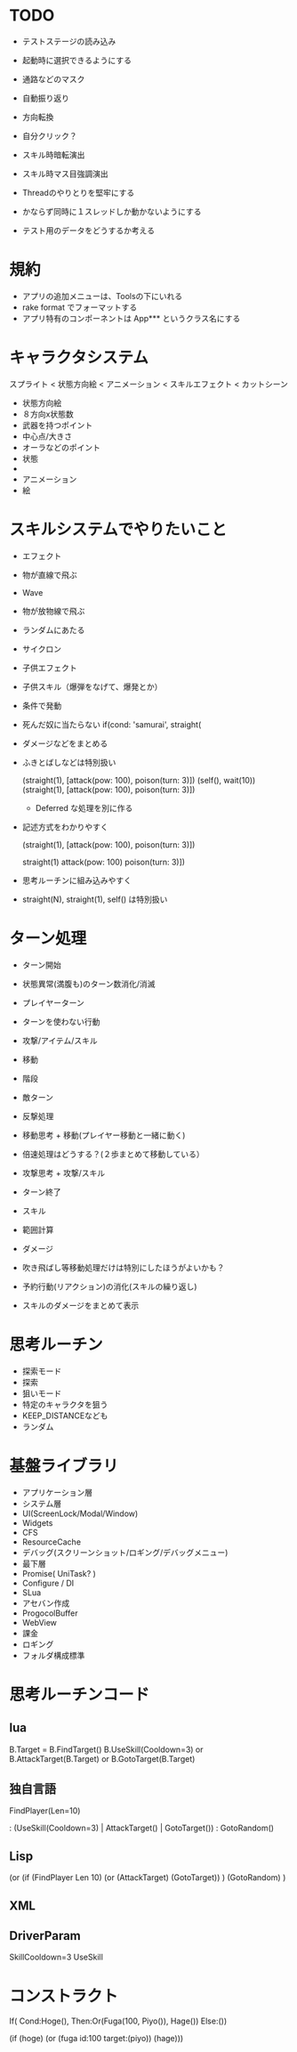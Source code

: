 # TODO

- テストステージの読み込み
 * 起動時に選択できるようにする
* 通路などのマスク

* 自動振り返り
* 方向転換
 * 自分クリック？
 
* スキル時暗転演出
* スキル時マス目強調演出

* Threadのやりとりを堅牢にする
 - かならず同時に１スレッドしか動かないようにする

* テスト用のデータをどうするか考える

# 規約

- アプリの追加メニューは、Toolsの下にいれる
- rake format でフォーマットする
- アプリ特有のコンポーネントは App*** というクラス名にする

# キャラクタシステム

スプライト < 状態方向絵 < アニメーション < スキルエフェクト
                                         < カットシーン

- 状態方向絵
 - ８方向x状態数
 - 武器を持つポイント
 - 中心点/大きさ
 - オーラなどのポイント
 - 状態
  -
- アニメーション
 - 絵


# スキルシステムでやりたいこと

- エフェクト
 - 物が直線で飛ぶ
 - Wave
 - 物が放物線で飛ぶ
 - ランダムにあたる
 - サイクロン
 - 子供エフェクト
 
- 子供スキル（爆弾をなげて、爆発とか）

- 条件で発動
 - 死んだ奴に当たらない
  if(cond: 'samurai', straight(

- ダメージなどをまとめる
 - ふきとばしなどは特別扱い
 
    (straight(1), [attack(pow: 100), poison(turn: 3)])
    (self(), wait(10))
    (straight(1), [attack(pow: 100), poison(turn: 3)])
	
   - Deferred な処理を別に作る
   
- 記述方式をわかりやすく

    (straight(1), [attack(pow: 100), poison(turn: 3)])

    straight(1)
      attack(pow: 100)
      poison(turn: 3)])

- 思考ルーチンに組み込みやすく
 - straight(N), straight(1), self() は特別扱い

# ターン処理

- ターン開始
 - 状態異常(満腹も)のターン数消化/消滅

- プレイヤーターン
 - ターンを使わない行動
 - 攻撃/アイテム/スキル
 - 移動
  - 階段
 

- 敵ターン
 - 反撃処理
 - 移動思考 + 移動(プレイヤー移動と一緒に動く)
  - 倍速処理はどうする？(２歩まとめて移動している）
 - 攻撃思考 + 攻撃/スキル

- ターン終了

- スキル
 - 範囲計算
 - ダメージ
 - 吹き飛ばし等移動処理だけは特別にしたほうがよいかも？
 - 予約行動(リアクション)の消化(スキルの繰り返し)

- スキルのダメージをまとめて表示

# 思考ルーチン

- 探索モード
 - 探索
- 狙いモード
 - 特定のキャラクタを狙う
 - KEEP_DISTANCEなども
- ランダム

# 基盤ライブラリ

* アプリケーション層
* システム層
 * UI(ScreenLock/Modal/Window)
 * Widgets
 * CFS
 * ResourceCache
 * デバッグ(スクリーンショット/ロギング/デバッグメニュー)
* 最下層
 * Promise( UniTask? )
 * Configure / DI
 * SLua
 * アセバン作成
 * ProgocolBuffer
 * WebView
 * 課金
 * ロギング
 * フォルダ構成標準

# 思考ルーチンコード


## lua
B.Target = B.FindTarget() 
B.UseSkill(Cooldown=3) or B.AttackTarget(B.Target) or B.GotoTarget(B.Target)

## 独自言語
FindPlayer(Len=10) 

: (UseSkill(Cooldown=3) | AttackTarget() | GotoTarget())
: GotoRandom()

## Lisp

(or
  (if (FindPlayer Len 10)
   (or (AttackTarget) (GotoTarget))
  )
  (GotoRandom)
)


## XML

<Any>
  <FindPlayer Len=10>
    <AttackTarget/>
    <GotoTarget/>
  </FindPlayer>
  <GotoRandom/>
</Any>

## DriverParam

SkillCooldown=3
UseSkill

# コンストラクト

If( Cond:Hoge(), Then:Or(Fuga(100, Piyo()), Hage()) Else:())

(if (hoge) (or (fuga id:100 target:(piyo)) (hage)))

